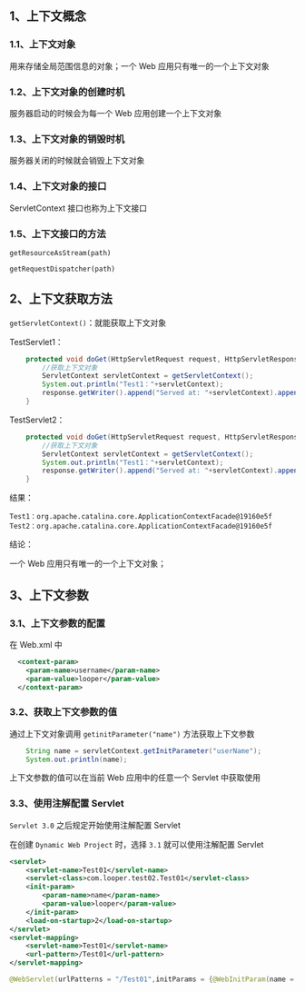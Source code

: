 ## 1、上下文概念



### 1.1、上下文对象

用来存储全局范围信息的对象；一个 Web 应用只有唯一的一个上下文对象



### 1.2、上下文对象的创建时机

服务器启动的时候会为每一个 Web 应用创建一个上下文对象



### 1.3、上下文对象的销毁时机

服务器关闭的时候就会销毁上下文对象



### 1.4、上下文对象的接口

ServletContext 接口也称为上下文接口



### 1.5、上下文接口的方法

`getResourceAsStream(path)`

`getRequestDispatcher(path)`



## 2、上下文获取方法

`getServletContext()`：就能获取上下文对象



TestServlet1：

~~~java
	protected void doGet(HttpServletRequest request, HttpServletResponse response) throws ServletException, IOException {
		//获取上下文对象
		ServletContext servletContext = getServletContext();
		System.out.println("Test1："+servletContext);
		response.getWriter().append("Served at: "+servletContext).append(request.getContextPath());
	}
~~~

TestServlet2：

~~~java
	protected void doGet(HttpServletRequest request, HttpServletResponse response) throws ServletException, IOException {
		//获取上下文对象
		ServletContext servletContext = getServletContext();
		System.out.println("Test1："+servletContext);
		response.getWriter().append("Served at: "+servletContext).append(request.getContextPath());
	}
~~~

结果：

`Test1：org.apache.catalina.core.ApplicationContextFacade@19160e5f`
`Test2：org.apache.catalina.core.ApplicationContextFacade@19160e5f`

结论：

一个 Web 应用只有唯一的一个上下文对象；



## 3、上下文参数

### 3.1、上下文参数的配置

在 Web.xml 中

~~~xml
  <context-param>
  	<param-name>username</param-name>
  	<param-value>looper</param-value>
  </context-param>
~~~



### 3.2、获取上下文参数的值

通过上下文对象调用 `getinitParameter("name")` 方法获取上下文参数

~~~java
	String name = servletContext.getInitParameter("userName");
	System.out.println(name);
~~~

上下文参数的值可以在当前 Web 应用中的任意一个 Servlet 中获取使用



### 3.3、使用注解配置 Servlet

`Servlet 3.0` 之后规定开始使用注解配置 Servlet

在创建 `Dynamic Web Project` 时，选择 `3.1` 就可以使用注解配置 Servlet



~~~xml
<servlet>
	<servlet-name>Test01</servlet-name>
	<servlet-class>com.looper.test02.Test01</servlet-class>
	<init-param>
  		<param-name>name</param-name>
  		<param-value>looper</param-value>
	</init-param>
	<load-on-startup>2</load-on-startup>
</servlet>
<servlet-mapping>
	<servlet-name>Test01</servlet-name>
	<url-pattern>/Test01</url-pattern>
</servlet-mapping>
~~~



~~~java
@WebServlet(urlPatterns = "/Test01",initParams = {@WebInitParam(name = "name",value = "looper")})
~~~



